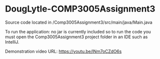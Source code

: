 # DougLytle-COMP3005Assignment3

Source code located in /Comp3005Assignment3/src/main/java/Main.java

To run the application: no jar is currently included so to run the code you must open the Comp3005Assignment3 project folder in an IDE such as IntelliJ.

Demonstration video URL: https://youtu.be/lNm7oCZdO6s
